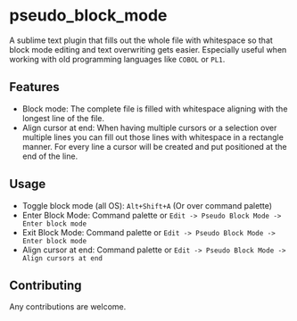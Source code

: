 pseudo_block_mode
=================

A sublime text plugin that fills out the whole file with whitespace so that block mode editing and text overwriting gets easier.
Especially useful when working with old programming languages like `COBOL` or `PL1`.

Features
---
- Block mode: The complete file is filled with whitespace aligning with the longest line of the file.
- Align cursor at end: When having multiple cursors or a selection over multiple lines you can fill out those lines with whitespace in a rectangle manner. For every line a cursor will be created and put positioned at the end of the line.

Usage
---
- Toggle block mode (all OS): `Alt+Shift+A` (Or over command palette)
- Enter Block Mode: Command palette or `Edit -> Pseudo Block Mode -> Enter block mode`
- Exit Block Mode: Command palette or `Edit -> Pseudo Block Mode -> Enter block mode`
- Align cursor at end: Command palette or `Edit -> Pseudo Block Mode -> Align cursors at end`

Contributing
---

Any contributions are welcome.